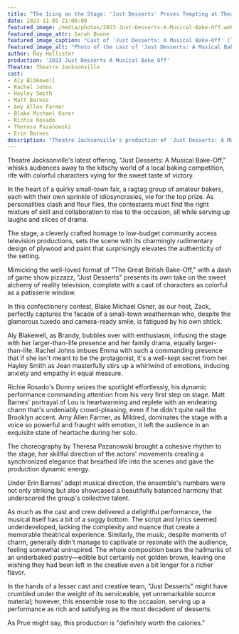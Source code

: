 ```yaml
---
title: "The Icing on the Stage: 'Just Desserts' Proves Tempting at Theatre Jacksonville"
date: 2023-11-05 21:00:00
featured_image: /media/photos/2023-Just-Desserts-A-Musical-Bake-Off.webp
featured_image_attr: Sarah Boone
featured_image_caption: "Cast of 'Just Desserts: A Musical Bake-Off' (left to right) Rachel Johns, Aly Blakewell, Matt Barnes, Amy Allen Farmer, Hayley Smith, Blake Michael Osner"
featured_image_alt: "Photo of the cast of 'Just Desserts: A Musical Bake-Off' at Theatre Jacksonville"
author: Ray Hollister
production: '2023 Just Desserts A Musical Bake Off'
Theatre: Theatre Jacksonville
cast: 
- Aly Blakewell
- Rachel Johns
- Hayley Smith
- Matt Barnes
- Amy Allen Farmer
- Blake Michael Osner
- Richie Rosado
- Theresa Pazanowski
- Erin Barnes
description: "Theatre Jacksonville's production of 'Just Desserts: A Musical Bake-Off' serves up a delectable stage experience, sweetening an imperfect script with stellar performances and imaginative stagecraft that will leave audiences craving more."
---
```

Theatre Jacksonville's latest offering, "Just Desserts: A Musical Bake-Off," whisks audiences away to the kitschy world of a local baking competition, rife with colorful characters vying for the sweet taste of victory.

In the heart of a quirky small-town fair, a ragtag group of amateur bakers, each with their own sprinkle of idiosyncrasies, vie for the top prize. As personalities clash and flour flies, the contestants must find the right mixture of skill and collaboration to rise to the occasion, all while serving up laughs and slices of drama.

The stage, a cleverly crafted homage to low-budget community access television productions, sets the scene with its charmingly rudimentary design of plywood and paint that surprisingly elevates the authenticity of the setting.

Mimicking the well-loved format of "The Great British Bake-Off," with a dash of game show pizzazz, "Just Desserts" presents its own take on the sweet alchemy of reality television, complete with a cast of characters as colorful as a patisserie window.

In this confectionery contest, Blake Michael Osner, as our host, Zack, perfectly captures the facade of a small-town weatherman who, despite the glamorous tuxedo and camera-ready smile, is fatigued by his own shtick.

Aly Blakewell, as Brandy, bubbles over with enthusiasm, infusing the stage with her larger-than-life presence and her family drama, equally larger-than-life. Rachel Johns imbues Emma with such a commanding presence that if she isn't meant to be the protagonist, it's a well-kept secret from her. Hayley Smith as Jean masterfully stirs up a whirlwind of emotions, inducing anxiety and empathy in equal measure.

Richie Rosado's Donny seizes the spotlight effortlessly, his dynamic performance commanding attention from his very first step on stage. Matt Barnes' portrayal of Lou is heartwarming and replete with an endearing charm that's undeniably crowd-pleasing, even if he didn't quite nail the Brooklyn accent. Amy Allen Farmer, as Mildred, dominates the stage with a voice so powerful and fraught with emotion, it left the audience in an exquisite state of heartache during her solo.

The choreography by Theresa Pazanowski brought a cohesive rhythm to the stage, her skillful direction of the actors' movements creating a synchronized elegance that breathed life into the scenes and gave the production dynamic energy.

Under Erin Barnes' adept musical direction, the ensemble's numbers were not only striking but also showcased a beautifully balanced harmony that underscored the group's collective talent.

As much as the cast and crew delivered a delightful performance, the musical itself has a bit of a soggy bottom. The script and lyrics seemed underdeveloped, lacking the complexity and nuance that create a memorable theatrical experience. Similarly, the music, despite moments of charm, generally didn't manage to captivate or resonate with the audience, feeling somewhat uninspired. The whole composition bears the hallmarks of an underbaked pastry—edible but certainly not golden brown, leaving one wishing they had been left in the creative oven a bit longer for a richer flavor. 

In the hands of a lesser cast and creative team, "Just Desserts" might have crumbled under the weight of its serviceable, yet unremarkable source material; however, this ensemble rose to the occasion, serving up a performance as rich and satisfying as the most decadent of desserts.

As Prue might say, this production is "definitely worth the calories."